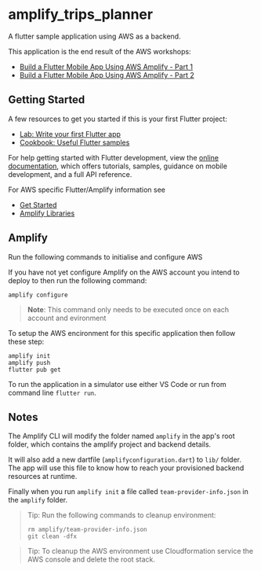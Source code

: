 # amplify_trips_planner

A flutter sample application using AWS as a backend.

This application is the end result of the AWS workshops:

- [Build a Flutter Mobile App Using AWS Amplify - Part 1](https://aws.amazon.com/getting-started/hands-on/build-flutter-mobile-app-part-one/)
- [Build a Flutter Mobile App Using AWS Amplify - Part 2](https://aws.amazon.com/getting-started/hands-on/build-flutter-mobile-app-part-two/)

## Getting Started

A few resources to get you started if this is your first Flutter project:

- [Lab: Write your first Flutter app](https://docs.flutter.dev/get-started/codelab)
- [Cookbook: Useful Flutter samples](https://docs.flutter.dev/cookbook)

For help getting started with Flutter development, view the
[online documentation](https://docs.flutter.dev/), which offers tutorials,
samples, guidance on mobile development, and a full API reference.

For AWS specific Flutter/Amplify information see

- [Get Started](https://docs.amplify.aws/start/q/integration/flutter/)
- [Amplify Libraries](https://docs.amplify.aws/lib/q/platform/flutter/)

## Amplify

Run the following commands to initialise and configure AWS

If you have not yet configure Amplify on the AWS account you intend to deploy to then run the following command:

`amplify configure`

> **Note**: This command only needs to be executed once on each account and evironment

To setup the AWS encironment for this specific application then follow these step:

`amplify init`  
`amplify push`  
`flutter pub get`

To run the application in a simulator use either VS Code or run from command line `flutter run`.

## Notes

The Amplify CLI will modify the folder named `amplify` in the app's root folder, which contains the amplify project and backend details.

It will also add a new dartfile (`amplifyconfiguration.dart`) to `lib/` folder. The app will use this file to know how to reach your provisioned backend resources at runtime.

Finally when you run `amplify init` a file called `team-provider-info.json` in the `amplify` folder.

> Tip: Run the following commands to cleanup environment:
>
> ```
> rm amplify/team-provider-info.json
> git clean -dfx
> ```

> Tip: To cleanup the AWS environment use Cloudformation service the AWS console and delete the root stack.
